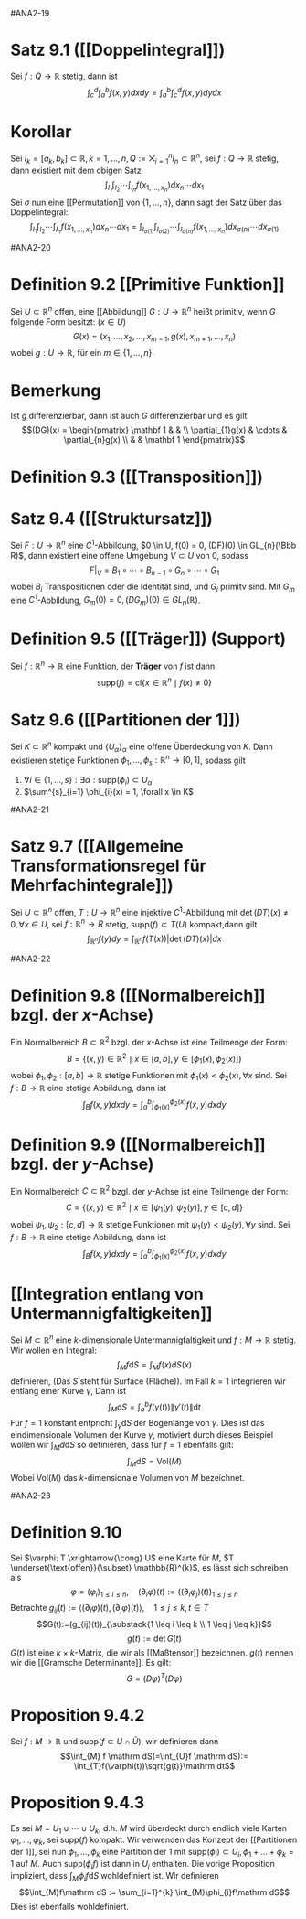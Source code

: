 #ANA2-19
# Satz 9.1 ([[Doppelintegral]])
Sei $f: Q \to \mathbb{R}$ stetig, dann ist $$\int_c^d \int_a^b f(x,y)dxdy = \int_a^b \int_c^d f(x,y)dydx$$
# Korollar
Sei $I_{k} = [a_{k}, b_{k}] \subset \mathbb{R}, k = 1, ..., n, Q := \bigtimes_{i=1}^{n} I_{n} \subset \mathbb{R}^n$, sei $f: Q \to \mathbb{R}$ stetig, dann existiert mit dem obigen Satz
$$\int_{I_{1}}\int_{I_{2}} \cdots \int_{I_{n}}f(x_{1, ..., x_{n}})dx_{n} \cdots dx_{1}$$
Sei $\sigma$ nun eine [[Permutation]] von $\{1, ..., n\}$, dann sagt der Satz über das Doppelintegral:
$$\int_{I_{1}}\int_{I_{2}} \cdots \int_{I_{n}}f(x_{1, ..., x_{n}})dx_{n} \cdots dx_{1} = \int_{I_{\sigma(1)}}\int_{I_{\sigma(2)}} \cdots \int_{I_{\sigma(n)}}f(x_{1, ..., x_{n}})dx_{\sigma(n)} \cdots dx_{\sigma(1)}$$

#ANA2-20
# Definition 9.2 [[Primitive Funktion]]
Sei $U \subset \mathbb{R}^n$ offen, eine [[Abbildung]] $G: U \to \mathbb{R}^n$ heißt primitiv, wenn $G$ folgende Form besitzt: $(x \in U)$
$$G(x) = (x_{1}, ..., x_{2}, ..., x_{m-1}, g(x), x_{m+1}, ..., x_{n})$$
wobei $g: U \to \mathbb{R}$, für ein $m \in \{1, ..., n\}$.

# Bemerkung
Ist $g$ differenzierbar, dann ist auch $G$ differenzierbar und es gilt
$$(DG)(x) =
\begin{pmatrix}
    \mathbf 1 &  &  \\
    \partial_{1}g(x) & \cdots & \partial_{n}g(x) \\
    &  & \mathbf 1
\end{pmatrix}$$

# Definition 9.3 ([[Transposition]])

# Satz 9.4 ([[Struktursatz]])
Sei $F: U \to \mathbb{R}^n$ eine $C^{1}$-Abbildung, $0 \in U, f(0) = 0, (DF)(0) \in GL_{n}(\Bbb R)$, dann existiert eine offene Umgebung $V \subset U$ von $0$, sodass $$F|_{V} = B_{1}\circ \cdots \circ B_{n-1} \circ G_{n} \circ \cdots \circ G_{1}$$
wobei $B_{i}$ Transpositionen oder die Identität sind, und $G_{i}$ primitv sind. Mit $G_{m}$ eine $C^{1}$-Abbildung, $G_{m}(0)= 0, (DG_{m})(0) \in GL_{n}(\mathbb{R})$.

# Definition 9.5 ([[Träger]]) (Support)
Sei $f: \mathbb{R}^n \to \mathbb{R}$ eine Funktion, der **Träger** von $f$ ist dann $$\mathrm{supp}(f) = \mathrm{cl}\{x \in \mathbb{R}^n \mid f(x) \neq 0\}$$

# Satz 9.6 ([[Partitionen der 1]])
Sei $K \subset \mathbb{R}^n$ kompakt und $\{U_{\alpha}\}_{\alpha}$ eine offene Überdeckung von $K$. Dann existieren stetige Funktionen $\phi_{1}, ..., \phi_{s} : \mathbb{R}^n \to [0,1]$, sodass gilt
1. $\forall i \in \{1, ..., s\} : \exists \alpha : \mathrm{supp}(\phi_{i}) \subset U_{\alpha}$
2. $\sum^{s}_{i=1} \phi_{i}(x) = 1, \forall x \in K$

#ANA2-21
# Satz 9.7 ([[Allgemeine Transformationsregel für Mehrfachintegrale]])
Sei $U \subset \mathbb{R}^n$ offen, $T : U \to \mathbb{R}^n$ eine injektive $C^{1}$-Abbildung mit $\det (DT)(x) \neq 0, \forall x \in U$, sei $f : \mathbb{R}^n \to R$ stetig, $\mathrm{supp}(f) \subset T(U)$ kompakt,dann gilt
$$\int_{\mathbb{R}^n}f(y)dy = \int_{\mathbb{R}^n}f(T(x))|\det(DT)(x)|dx$$

#ANA2-22
# Definition 9.8 ([[Normalbereich]] bzgl. der $x$-Achse)
Ein Normalbereich $B \subset \mathbb{R}^{2}$ bzgl. der $x$-Achse ist eine Teilmenge der Form:
$$B = \{(x, y) \in \mathbb{R}^{2} \mid x \in [a,b], y \in [\phi_{1}(x), \phi_{2}(x)]\}$$
wobei $\phi_{1}, \phi_{2}: [a,b] \to \mathbb{R}$ stetige Funktionen mit $\phi_{1}(x) < \phi_{2}(x), \forall x$ sind.
Sei $f: B \to \mathbb{R}$ eine stetige Abbildung, dann ist
$$\int_{B}f(x, y)dxdy = \int_a^b \int_{\phi_{1}(x)}^{\phi_{2}(x)} f(x,y)dxdy$$
# Definition 9.9 ([[Normalbereich]] bzgl. der $y$-Achse)
Ein Normalbereich $C \subset \mathbb{R}^{2}$ bzgl. der $y$-Achse ist eine Teilmenge der Form:
$$C = \{(x, y) \in \mathbb{R}^{2} \mid x \in [\psi_{1}(y),\psi_{2}(y)], y \in [c,d]\}$$
wobei $\psi_{1}, \psi_{2}: [c,d] \to \mathbb{R}$ stetige Funktionen mit $\psi_{1}(y) < \psi_{2}(y), \forall y$ sind.
Sei $f: B \to \mathbb{R}$ eine stetige Abbildung, dann ist
$$\int_{B}f(x, y)dxdy = \int_a^b \int_{\phi_{1}(x)}^{\phi_{2}(x)} f(x,y)dxdy$$

# [[Integration entlang von Untermannigfaltigkeiten]]
Sei $M \subset \mathbb{R}^n$ eine $k$-dimensionale Untermannigfaltigkeit und $f: M \to \mathbb{R}$ stetig. Wir wollen ein Integral: $$\int_M f\mathrm{d}S = \int_M f(x) \mathrm dS(x) $$
definieren, (Das $S$ steht für Surface (Fläche)). Im Fall $k=1$ integrieren wir entlang einer Kurve $\gamma$, Dann ist $$\int_{M} \mathrm dS = \int_a^b f(\gamma(t))\|\gamma'(t)\|\mathrm dt$$
Für $f=1$ konstant entpricht $\int_{\gamma}\mathrm dS$ der Bogenlänge von $\gamma$. Dies ist das eindimensionale Volumen der Kurve $\gamma$, motiviert durch dieses Beispiel wollen wir $\int_{M}d\mathrm dS$ so definieren, dass für $f=1$ ebenfalls gilt:
$$\int_{M}\mathrm dS = \mathrm{Vol}(M)$$
Wobei $\mathrm{Vol}(M)$ das $k$-dimensionale Volumen von $M$ bezeichnet.

#ANA2-23
# Definition 9.10
Sei $\varphi: T \xrightarrow{\cong} U$ eine Karte für $M$, $T \underset{\text{offen}}{\subset} \mathbb{R}^{k}$, es lässt sich schreiben als
$$\varphi = (\varphi_{i})_{1 \leq i \leq n},\quad (\partial_{i}\varphi)(t):= ((\partial_{i}\varphi_{j})(t))_{1 \leq j \leq n}$$
Betrachte $g_{ij}(t) := \langle (\partial_{i}\varphi)(t), (\partial_{j}\varphi)(t)\rangle, \quad 1 \leq j \leq k, t \in T$
$$G(t):=(g_{ij}(t))_{\substack{1 \leq i \leq k \\ 1 \leq j \leq k}}$$
$$g(t) := \det G(t)$$
$G(t)$ ist eine $k \times k$-Matrix, die wir als [[Maßtensor]] bezeichnen. $g(t)$ nennen wir die [[Gramsche Determinante]]. Es gilt:
$$G = (D\varphi)^{T}(D\varphi)$$

# Proposition 9.4.2
Sei $f: M \to \mathbb{R}$ und $\mathrm{supp}(f \subset U \cap \tilde U)$, wir definieren dann
$$\int_{M} f \mathrm dS(=\int_{U}f \mathrm dS):= \int_{T}f(\varphi(t))\sqrt{g(t)}\mathrm dt$$

# Proposition 9.4.3
Es sei $M = U_{1} \cup \cdots \cup U_{k}$, d.h. $M$ wird überdeckt durch endlich viele Karten $\varphi_{1}, ..., \varphi_{k}$, sei $\mathrm{supp}(f)$ kompakt. Wir verwenden das Konzept der [[Partitionen der 1]], sei nun $\phi_{1}, ..., \phi_{k}$ eine Partition der 1 mit $\mathrm{supp}(\phi_{i}) \subset U_{i}, \phi_{1} + ... + \phi_{k} = 1$ auf $M$. Auch $\mathrm{supp}(\phi_{i}f)$ ist dann in $U_{i}$ enthalten. Die vorige Proposition impliziert, dass $\int_{M}\phi_{i}f\mathrm dS$ wohldefiniert ist. Wir definieren
$$\int_{M}f\mathrm dS := \sum_{i=1}^{k} \int_{M}\phi_{i}f\mathrm dS$$
Dies ist ebenfalls wohldefiniert.

